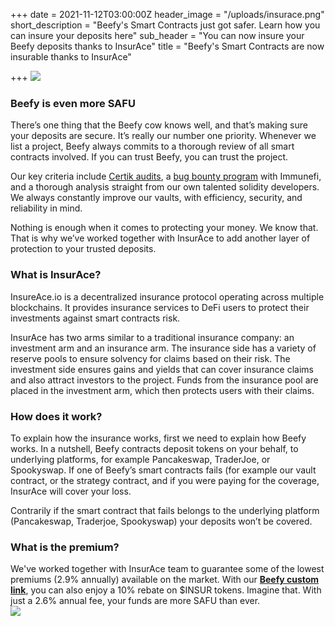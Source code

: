 +++
date = 2021-11-12T03:00:00Z
header_image = "/uploads/insurace.png"
short_description = "Beefy's Smart Contracts just got safer. Learn how you can insure your deposits here"
sub_header = "You can now insure your Beefy deposits thanks to InsurAce"
title = "Beefy's Smart Contracts are now insurable thanks to InsurAce"

+++
![](/uploads/insurace.png)

### Beefy is even more SAFU

There’s one thing that the Beefy cow knows well, and that’s making sure your deposits are secure. It’s really our number one priority. Whenever we list a project, Beefy always commits to a thorough review of all smart contracts involved. If you can trust Beefy, you can trust the project.

Our key criteria include [Certik audits](https://www.certik.org/projects/beefyfinance), a [bug bounty program](https://immunefi.com/bounty/beefyfinance/) with Immunefi, and a thorough analysis straight from our own talented solidity developers. We always constantly improve our vaults, with efficiency, security, and reliability in mind.

Nothing is enough when it comes to protecting your money. We know that. That is why we’ve worked together with InsurAce to add another layer of protection to your trusted deposits.

### What is InsurAce?

InsureAce.io is a decentralized insurance protocol operating across multiple blockchains. It provides insurance services to DeFi users to protect their investments against smart contracts risk.

InsurAce has two arms similar to a traditional insurance company: an investment arm and an insurance arm. The insurance side has a variety of reserve pools to ensure solvency for claims based on their risk. The investment side ensures gains and yields that can cover insurance claims and also attract investors to the project. Funds from the insurance pool are placed in the investment arm, which then protects users with their claims.

### How does it work?

To explain how the insurance works, first we need to explain how Beefy works. In a nutshell, Beefy contracts deposit tokens on your behalf, to underlying platforms, for example Pancakeswap, TraderJoe, or Spookyswap. If one of Beefy’s smart contracts fails (for example our vault contract, or the strategy contract, and if you were paying for the coverage, InsurAce will cover your loss.

Contrarily if the smart contract that fails belongs to the underlying platform (Pancakeswap, Traderjoe, Spookyswap) your deposits won’t be covered.

### What is the premium?

We've worked together with InsurAce team to guarantee some of the lowest premiums (2.9% annually) available on the market. With our [**Beefy custom link**](https://app.insurace.io/Insurance/Cart?id=110&chain=BSC&referrer=95244279533280151623141934507761661103282646845), you can also enjoy a 10% rebate on $INSUR tokens. Imagine that. With just a 2.6% annual fee, your funds are more SAFU than ever.  
![](/uploads/image0-1.png)